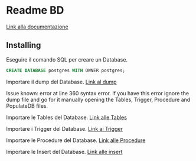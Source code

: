 # Readme BD
[Link alla documentazione](https://github.com/taekwondodev/OOBD2324project-unina/blob/main/BD/Documentazione_BasiDiDati-OOBD2324.pdf)


## Installing
Eseguire il comando SQL per creare un Database.

```sql
CREATE DATABASE postgres WITH OWNER postgres;
```

Importare il dump del Database.
[Link al dump](https://github.com/taekwondodev/OOBD2324project-unina/blob/main/BD/db_dump.sql)

Issue known: error at line 360 syntax error. If you have this error ignore the dump file and go for it manually opening the Tables, Trigger, Procedure and PopulateDB files.

Importare le Tables del Database.
[Link alle Tables](https://github.com/taekwondodev/OOBD2324project-unina/blob/main/BD/TABLES.sql)

Importare i Trigger del Database.
[Link ai Trigger](https://github.com/taekwondodev/OOBD2324project-unina/blob/main/BD/TRIGGER.sql)

Importare le Procedure del Database.
[Link alle Procedure](https://github.com/taekwondodev/OOBD2324project-unina/blob/main/BD/PROCEDURE.sql)

Importare le Insert del Database.
[Link alle insert](https://github.com/taekwondodev/OOBD2324project-unina/blob/main/BD/PopulateDB.sql)
